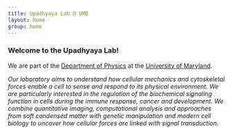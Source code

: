 ```yaml
---
title: Upadhyaya Lab @ UMD
layout: home
group: home
---
```


### Welcome to the Upadhyaya Lab!

We are part of the [Department of Physics](http://umdphysics.umd.edu/) 
at the [University of Maryland](http://www.umd.edu/).

*Our laboratory aims to understand how cellular mechanics and cytoskeletal forces enable a cell to sense and respond to its physical environment. We are particularly interested in the regulation of the biochemical signaling function in cells during the immune response, cancer and development. We combine quantitative imaging, computational analysis and approaches from soft condensed matter with genetic manipulation and modern cell biology to uncover how cellular forces are linked with signal transduction.*
